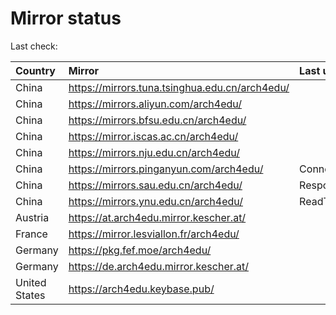 <script src="./time.js"></script>
# Mirror status
Last check: <script type="text/javascript">localize(1670094894.3199825);</script>

|Country|Mirror|Last update|
|:------|:-----|:----------|
|China|https://mirrors.tuna.tsinghua.edu.cn/arch4edu/|<script type="text/javascript">localize(1670092400);</script>|
|China|https://mirrors.aliyun.com/arch4edu/|<script type="text/javascript">localize(1669962901);</script>|
|China|https://mirrors.bfsu.edu.cn/arch4edu/|<script type="text/javascript">localize(1670049224);</script>|
|China|https://mirror.iscas.ac.cn/arch4edu/|<script type="text/javascript">localize(1670049224);</script>|
|China|https://mirrors.nju.edu.cn/arch4edu/|<script type="text/javascript">localize(1670049224);</script>|
|China|https://mirrors.pinganyun.com/arch4edu/|ConnectTimeout|
|China|https://mirrors.sau.edu.cn/arch4edu/|Response 500|
|China|https://mirrors.ynu.edu.cn/arch4edu/|ReadTimeout|
|Austria|https://at.arch4edu.mirror.kescher.at/|<script type="text/javascript">localize(1670049224);</script>|
|France|https://mirror.lesviallon.fr/arch4edu/|<script type="text/javascript">localize(1670049224);</script>|
|Germany|https://pkg.fef.moe/arch4edu/|<script type="text/javascript">localize(1670049224);</script>|
|Germany|https://de.arch4edu.mirror.kescher.at/|<script type="text/javascript">localize(1670049224);</script>|
|United States|https://arch4edu.keybase.pub/|<script type="text/javascript">localize(1670049224);</script>|

<script src="./tablefilter/tablefilter.js"></script>
<script src="./table.js"></script>